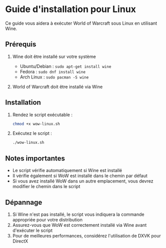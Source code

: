 # Guide d'installation pour Linux

Ce guide vous aidera à exécuter World of Warcraft sous Linux en utilisant Wine.

## Prérequis

1. Wine doit être installé sur votre système
   - Ubuntu/Debian : `sudo apt-get install wine`
   - Fedora : `sudo dnf install wine`
   - Arch Linux : `sudo pacman -S wine`

2. World of Warcraft doit être installé via Wine

## Installation

1. Rendez le script exécutable :
   ```bash
   chmod +x wow-linux.sh
   ```

2. Exécutez le script :
   ```bash
   ./wow-linux.sh
   ```

## Notes importantes

- Le script vérifie automatiquement si Wine est installé
- Il vérifie également si WoW est installé dans le chemin par défaut
- Si vous avez installé WoW dans un autre emplacement, vous devrez modifier le chemin dans le script

## Dépannage

1. Si Wine n'est pas installé, le script vous indiquera la commande appropriée pour votre distribution
2. Assurez-vous que WoW est correctement installé via Wine avant d'exécuter le script
3. Pour de meilleures performances, considérez l'utilisation de DXVK pour DirectX
